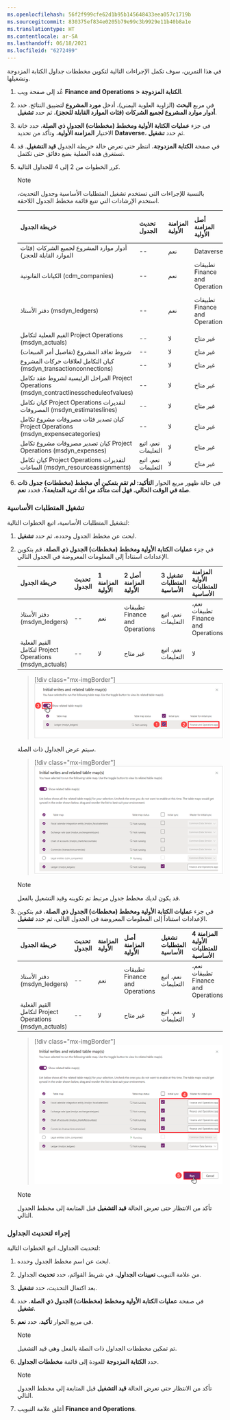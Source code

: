```yaml
---
ms.openlocfilehash: 56f2f999cfe62d1b95b145648433eea057c1719b
ms.sourcegitcommit: 830375ef834e0205b79e99c3b9929e11b40b8a1e
ms.translationtype: HT
ms.contentlocale: ar-SA
ms.lasthandoff: 06/18/2021
ms.locfileid: "6272499"
---
```

في هذا التمرين، سوف تكمل الإجراءات التالية لتكوين مخططات جداول الكتابة المزدوجة وتشغيلها.

1. عُد إلى صفحة ويب **Finance and Operations >** **الكتابة المزدوجة**.

1. في مربع **البحث** (الزاوية العلوية اليمنى)، أدخل **مورد المشروع** لتضييق النتائج. حدد **أدوار موارد المشروع لجميع الشركات (فئات الموارد القابلة للحجز)**، ثم حدد **تشغيل**.

1. في جزء **عمليات الكتابة الأولية ومخطط (مخططات) الجدول ذي الصلة**، حدد خانة الاختيار **المزامنة الأولية**، وتأكد من تحديد **Dataverse**، ثم حدد **تشغيل**.

1. في صفحة **الكتابة المزدوجة**، انتظر حتى تعرض حالة خريطة الجدول **قيد التشغيل**. قد تستغرق هذه العملية بضع دقائق حتى تكتمل.

1. كرر الخطوات من 2 إلى 4 للجداول التالية.

    > [!NOTE]
    > بالنسبة للإجراءات التي تستخدم تشغيل المتطلبات الأساسية وجدول التحديث، استخدم الإرشادات التي تتبع قائمة مخطط الجدول اللاحقة.

    | خريطة الجدول | تحديث الجدول | المزامنة الأولية | أصل المزامنة الأولية | تشغيل المتطلبات الأساسية | المزامنة الأولية للمتطلبات الأساسية |
    |-----------|---------------|--------------|-------------------------|-------------------|----------------------------|
    | أدوار موارد المشروع لجميع الشركات (فئات الموارد القابلة للحجز) | -- | نعم | Dataverse | -- | -- |
    | الكيانات القانونية (cdm_companies) | -- | نعم | تطبيقات Finance and Operations | -- | -- |
    | دفتر الأستاذ (msdyn_ledgers) | -- | نعم | تطبيقات Finance and Operations | نعم، اتبع التعليمات | نعم، تطبيقات Finance and Operations |
    | القيم الفعلية لتكامل Project Operations ‏(msdyn_actuals) | -- | لا | ‏‫غير متاح | نعم، اتبع التعليمات | لا |
    | شروط تعاقد المشروع (تفاصيل أمر المبيعات) | -- | لا | ‏‫غير متاح | -- | -- |
    | كيان التكامل لعلاقات حركات المشروع (msdyn_transactionconnections) | -- | لا | ‏‫غير متاح | -- | -- |
    | المراحل الرئيسية لشروط عقد تكامل Project Operations ‏(msdyn_contractlinesscheduleofvalues) | -- | لا | ‏‫غير متاح | -- | -- |
    | كيان تكامل Project Operations لتقديرات المصروفات (msdyn_estimateslines) | -- | لا | ‏‫غير متاح | -- | -- |
    | كيان تصدير فئات مصروفات مشروع تكامل Project Operations ‏(msdyn_expensecategories) | -- | لا | ‏‫غير متاح | -- | -- |
    | كيان تصدير مصروفات مشروع تكامل Project Operations ‏(msdyn_expenses) | نعم، اتبع التعليمات | لا | ‏‫غير متاح | -- | -- |
    | كيان تكامل Project Operations لتقديرات الساعات (msdyn_resourceassignments) | نعم، اتبع التعليمات | لا | ‏‫غير متاح | -- | -- |

1. في حالة ظهور مربع الحوار **التأكيد: لم تقم بتمكين أي مخطط (مخططات) جدول ذات صلة في الوقت الحالي. فهل أنت متأكد من أنك تريد المتابعة؟**، فحدد **نعم**.

### <a name="run-prerequisites"></a>تشغيل المتطلبات الأساسية

لتشغيل المتطلبات الأساسية، اتبع الخطوات التالية:

1. ابحث عن مخطط الجدول وحدده، ثم حدد **تشغيل**.

1. في جزء **عمليات الكتابة الأولية ومخطط (مخططات) الجدول ذي الصلة**، قم بتكوين الإعدادات استناداً إلى المعلومات المعروضة في الجدول التالي.

    | خريطة الجدول | تحديث الجدول | 1 المزامنة الأولية | 2 أصل المزامنة الأولية | 3 تشغيل المتطلبات الأساسية | المزامنة الأولية للمتطلبات الأساسية |
    |-----------|---------------|----------------|---------------------------|---------------------|----------------------------|
    | دفتر الأستاذ (msdyn_ledgers) | -- | نعم | تطبيقات Finance and Operations | نعم، اتبع التعليمات | نعم، تطبيقات Finance and Operations |
    | القيم الفعلية لتكامل Project Operations ‏(msdyn_actuals) | -- | لا | ‏‫غير متاح | نعم، اتبع التعليمات | لا |

    > [!div class="mx-imgBorder"]
    > [![لقطة شاشة لعمليات الكتابة الأولية ومخططات الجداول ذات الصلة مع إظهار مخططات الجداول ذات الصلة والتي يتم تبديلها ودفتر الأستاذ غير قيد التشغيل.](../media/initial-writes-related-table-maps-ss.png)](../media/initial-writes-related-table-maps-ss.png#lightbox)

    سيتم عرض الجداول ذات الصلة.

    > [!div class="mx-imgBorder"]
    > [![لقطة شاشة لعمليات الكتابة الأولية ومخططات الجداول ذات الصلة مع ظهور الجداول ذات الصلة.](../media/related-tables-ss.png)](../media/related-tables-ss.png#lightbox)

    > [!NOTE]
    > قد يكون لديك مخطط جدول مرتبط تم تكوينه وقيد التشغيل بالفعل.

1. في جزء **عمليات الكتابة الأولية ومخطط (مخططات) الجدول ذي الصلة**، قم بتكوين الإعدادات استناداً إلى المعلومات المعروضة في الجدول التالي، ثم حدد **تشغيل**.

    | خريطة الجدول | تحديث الجدول | المزامنة الأولية | أصل المزامنة الأولية | تشغيل المتطلبات الأساسية | 4 المزامنة الأولية للمتطلبات الأساسية |
    |-----------|---------------|--------------|-------------------------|-------------------|------------------------------|
    | دفتر الأستاذ (msdyn_ledgers) | -- | نعم | تطبيقات Finance and Operations | نعم، اتبع التعليمات | نعم، تطبيقات Finance and Operations |
    | القيم الفعلية لتكامل Project Operations ‏(msdyn_actuals) | -- | لا | ‏‫غير متاح | نعم، اتبع التعليمات | لا |

    > [!div class="mx-imgBorder"]
    > [![لقطة شاشة لعمليات الكتابة الأولية ومخططات الجداول ذات الصلة مع تمييز المزامنة الأولية للمتطلبات الأساسية.](../media/initial-writes-ss.png)](../media/initial-writes-ss.png#lightbox)

    > [!NOTE]
    > تأكد من الانتظار حتى تعرض الحالة **قيد التشغيل** قبل المتابعة إلى مخطط الجدول التالي.

### <a name="procedure-to-refresh-tables"></a>إجراء لتحديث الجداول

لتحديث الجداول، اتبع الخطوات التالية:

1. ابحث عن اسم مخطط الجدول وحدده.

1. من علامة التبويب **تعيينات الجداول**، في شريط القوائم، حدد **تحديث** الجداول.

1. بعد اكتمال التحديث، حدد **تشغيل**.

1. في صفحة **عمليات الكتابة الأولية ومخطط (مخططات) الجدول ذي الصلة**، حدد **تشغيل**.

1. في مربع الحوار **تأكيد**، حدد **نعم**.

    > [!NOTE]
    > تم تمكين مخططات الجداول ذات الصلة بالفعل وهي قيد التشغيل.

1. حدد **الكتابة المزدوجة** للعودة إلى قائمة **مخططات الجداول**.

    > [!NOTE]
    > تأكد من الانتظار حتى تعرض الحالة **قيد التشغيل** قبل المتابعة إلى مخطط الجدول التالي.

1. أغلق علامة التبويب **Finance and Operations**.
